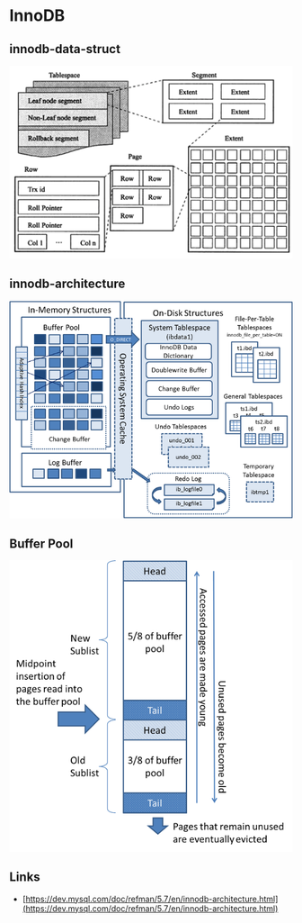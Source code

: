 # InnoDB

## innodb-data-struct

![innodb-data-struct](./images/innodb-data-struct.png)

## innodb-architecture

![InnoDB](./images/innodb-architecture.png)

## Buffer Pool

![innodb-buffer-pool-list](./images/innodb-buffer-pool-list.png)

## Links

- [https://dev.mysql.com/doc/refman/5.7/en/innodb-architecture.html](https://dev.mysql.com/doc/refman/5.7/en/innodb-architecture.html)
